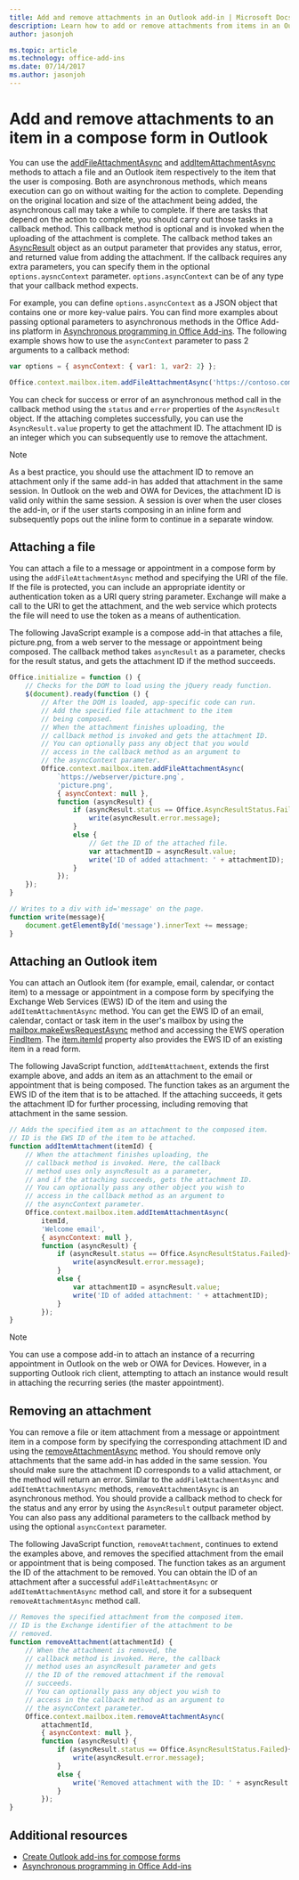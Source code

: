 ```yaml
---
title: Add and remove attachments in an Outlook add-in | Microsoft Docs
description: Learn how to add or remove attachments from items in an Outlook add-in.
author: jasonjoh

ms.topic: article
ms.technology: office-add-ins
ms.date: 07/14/2017
ms.author: jasonjoh
---
```


# Add and remove attachments to an item in a compose form in Outlook

You can use the [addFileAttachmentAsync](https://dev.office.com/reference/add-ins/outlook/1.5/Office.context.mailbox.item?product=outlook&version=v1.5) and [addItemAttachmentAsync](https://dev.office.com/reference/add-ins/outlook/1.5/Office.context.mailbox.item?product=outlook&version=v1.5) methods to attach a file and an Outlook item respectively to the item that the user is composing. Both are asynchronous methods, which means execution can go on without waiting for the action to complete. Depending on the original location and size of the attachment being added, the asynchronous call may take a while to complete. If there are tasks that depend on the action to complete, you should carry out those tasks in a callback method. This callback method is optional and is invoked when the uploading of the attachment is complete. The callback method takes an [AsyncResult](https://dev.office.com/reference/add-ins/outlook/1.5/simple-types?product=outlook&version=v1.5) object as an output parameter that provides any status, error, and returned value from adding the attachment. If the callback requires any extra parameters, you can specify them in the optional `options.aysncContext` parameter. `options.asyncContext` can be of any type that your callback method expects.

For example, you can define `options.asyncContext` as a JSON object that contains one or more key-value pairs. You can find more examples about passing optional parameters to asynchronous methods in the Office Add-ins platform in [Asynchronous programming in Office Add-ins](https://dev.office.com/docs/add-ins/develop/asynchronous-programming-in-office-add-ins#passing-optional-parameters-to-asynchronous-methods). The following example shows how to use the `asyncContext` parameter to pass 2 arguments to a callback method:

```js
var options = { asyncContext: { var1: 1, var2: 2} };

Office.context.mailbox.item.addFileAttachmentAsync('https://contoso.com/rtm/icon.png', 'icon.png', options, callback);
```

You can check for success or error of an asynchronous method call in the callback method using the `status` and `error` properties of the `AsyncResult` object. If the attaching completes successfully, you can use the `AsyncResult.value` property to get the attachment ID. The attachment ID is an integer which you can subsequently use to remove the attachment.

> [!NOTE]
> As a best practice, you should use the attachment ID to remove an attachment only if the same add-in has added that attachment in the same session. In Outlook on the web and OWA for Devices, the attachment ID is valid only within the same session. A session is over when the user closes the add-in, or if the user starts composing in an inline form and subsequently pops out the inline form to continue in a separate window.

## Attaching a file

You can attach a file to a message or appointment in a compose form by using the `addFileAttachmentAsync` method and specifying the URI of the file. If the file is protected, you can include an appropriate identity or authentication token as a URI query string parameter. Exchange will make a call to the URI to get the attachment, and the web service which protects the file will need to use the token as a means of authentication.

The following JavaScript example is a compose add-in that attaches a file, picture.png, from a web server to the message or appointment being composed. The callback method takes `asyncResult` as a parameter, checks for the result status, and gets the attachment ID if the method succeeds.

```js
Office.initialize = function () {
    // Checks for the DOM to load using the jQuery ready function.
    $(document).ready(function () {
        // After the DOM is loaded, app-specific code can run.
        // Add the specified file attachment to the item
        // being composed.
        // When the attachment finishes uploading, the
        // callback method is invoked and gets the attachment ID. 
        // You can optionally pass any object that you would  
        // access in the callback method as an argument to  
        // the asyncContext parameter.
        Office.context.mailbox.item.addFileAttachmentAsync(
            `https://webserver/picture.png`,
            'picture.png',
            { asyncContext: null },
            function (asyncResult) {
                if (asyncResult.status == Office.AsyncResultStatus.Failed){
                    write(asyncResult.error.message);
                }
                else {
                    // Get the ID of the attached file.
                    var attachmentID = asyncResult.value;
                    write('ID of added attachment: ' + attachmentID);
                }
            });
    });
}

// Writes to a div with id='message' on the page.
function write(message){
    document.getElementById('message').innerText += message; 
}
```

## Attaching an Outlook item

You can attach an Outlook item (for example, email, calendar, or contact item) to a message or appointment in a compose form by specifying the Exchange Web Services (EWS) ID of the item and using the `addItemAttachmentAsync` method. You can get the EWS ID of an email, calendar, contact or task item in the user's mailbox by using the [mailbox.makeEwsRequestAsync](https://dev.office.com/reference/add-ins/outlook/1.5/Office.context.mailbox?product=outlook&version=v1.5) method and accessing the EWS operation [FindItem](http://msdn.microsoft.com/en-us/library/ebad6aae-16e7-44de-ae63-a95b24539729%28Office.15%29.aspx). The [item.itemId](https://dev.office.com/reference/add-ins/outlook/1.5/Office.context.mailbox.item?product=outlook&version=v1.5) property also provides the EWS ID of an existing item in a read form.

The following JavaScript function, `addItemAttachment`, extends the first example above, and adds an item as an attachment to the email or appointment that is being composed. The function takes as an argument the EWS ID of the item that is to be attached. If the attaching succeeds, it gets the attachment ID for further processing, including removing that attachment in the same session.

```js
// Adds the specified item as an attachment to the composed item.
// ID is the EWS ID of the item to be attached.
function addItemAttachment(itemId) {
    // When the attachment finishes uploading, the
    // callback method is invoked. Here, the callback
    // method uses only asyncResult as a parameter,
    // and if the attaching succeeds, gets the attachment ID.
    // You can optionally pass any other object you wish to 
    // access in the callback method as an argument to 
    // the asyncContext parameter.
    Office.context.mailbox.item.addItemAttachmentAsync(
        itemId,
        'Welcome email',
        { asyncContext: null },
        function (asyncResult) {
            if (asyncResult.status == Office.AsyncResultStatus.Failed){
                write(asyncResult.error.message);
            }
            else {
                var attachmentID = asyncResult.value;
                write('ID of added attachment: ' + attachmentID);
            }
        });
}
```

> [!NOTE]
> You can use a compose add-in to attach an instance of a recurring appointment in Outlook on the web or OWA for Devices. However, in a supporting Outlook rich client, attempting to attach an instance would result in attaching the recurring series (the master appointment).

## Removing an attachment

You can remove a file or item attachment from a message or appointment item in a compose form by specifying the corresponding attachment ID and using the [removeAttachmentAsync](https://dev.office.com/reference/add-ins/outlook/1.5/Office.context.mailbox.item?product=outlook&version=v1.5) method. You should remove only attachments that the same add-in has added in the same session. You should make sure the attachment ID corresponds to a valid attachment, or the method will return an error. Similar to the `addFileAttachmentAsync` and `addItemAttachmentAsync` methods, `removeAttachmentAsync` is an asynchronous method. You should provide a callback method to check for the status and any error by using the `AsyncResult` output parameter object. You can also pass any additional parameters to the callback method by using the optional `asyncContext` parameter.

The following JavaScript function, `removeAttachment`, continues to extend the examples above, and removes the specified attachment from the email or appointment that is being composed. The function takes as an argument the ID of the attachment to be removed. You can obtain the ID of an attachment after a successful `addFileAttachmentAsync` or `addItemAttachmentAsync` method call, and store it for a subsequent `removeAttachmentAsync` method call.

```js
// Removes the specified attachment from the composed item.
// ID is the Exchange identifier of the attachment to be 
// removed. 
function removeAttachment(attachmentId) {
    // When the attachment is removed, the
    // callback method is invoked. Here, the callback
    // method uses an asyncResult parameter and gets
    // the ID of the removed attachment if the removal
    // succeeds.
    // You can optionally pass any object you wish to 
    // access in the callback method as an argument to 
    // the asyncContext parameter.
    Office.context.mailbox.item.removeAttachmentAsync(
        attachmentId,
        { asyncContext: null },
        function (asyncResult) {
            if (asyncResult.status == Office.AsyncResultStatus.Failed){
                write(asyncResult.error.message);
            }
            else {
                write('Removed attachment with the ID: ' + asyncResult.value);
            }
        });
}
```

## Additional resources

- [Create Outlook add-ins for compose forms](compose-scenario.md)
- [Asynchronous programming in Office Add-ins](https://dev.office.com/docs/add-ins/develop/asynchronous-programming-in-office-add-ins)